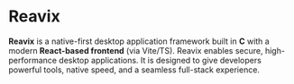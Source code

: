 # Reavix

**Reavix** is a native-first desktop application framework built in **C** with a modern **React-based frontend** (via Vite/TS). Reavix enables secure, high-performance desktop applications. It is designed to give developers powerful tools, native speed, and a seamless full-stack experience.
